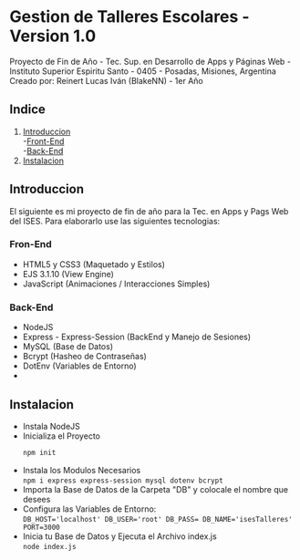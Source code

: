 # Gestion de Talleres Escolares - Version 1.0
Proyecto de Fin de Año - Tec. Sup. en Desarrollo de Apps y Páginas Web - Instituto Superior Espiritu Santo - 0405 - Posadas, Misiones, Argentina
Creado por: Reinert Lucas Iván (BlakeNN) - 1er Año

## Indice
1. [Introduccion](#Introduccion)  
  -[Front-End](#Fron-End)  
  -[Back-End](#Back-End)
2. [Instalacion](#Instalacion)

## Introduccion
El siguiente es mi proyecto de fin de año para la Tec. en Apps y Pags Web del ISES.
Para elaborarlo use las siguientes tecnologias:
### Fron-End
- HTML5 y CSS3 (Maquetado y Estilos)
- EJS 3.1.10 (View Engine)
- JavaScript (Animaciones / Interacciones Simples)
### Back-End
- NodeJS
- Express - Express-Session (BackEnd y Manejo de Sesiones)
- MySQL (Base de Datos)
- Bcrypt (Hasheo de Contraseñas)
- DotEnv (Variables de Entorno)
- 
## Instalacion
- Instala NodeJS
- Inicializa el Proyecto  
  ```bash
  npm init
- Instala los Modulos Necesarios  
  `npm i express express-session mysql dotenv bcrypt`
- Importa la Base de Datos de la Carpeta "DB" y colocale el nombre que desees
- Configura las Variables de Entorno:  
`DB_HOST='localhost'
DB_USER='root'
DB_PASS=
DB_NAME='isesTalleres'
PORT=3000`
- Inicia tu Base de Datos y Ejecuta el Archivo index.js  
`node index.js`
